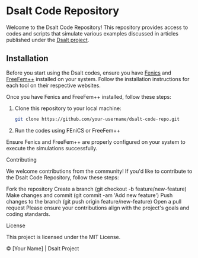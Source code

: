 # Dsalt Code Repository

Welcome to the Dsalt Code Repository! This repository provides access to codes and scripts that simulate various examples discussed in articles published under the [Dsalt project](https://dsalt.cl).

## Installation

Before you start using the Dsalt codes, ensure you have [Fenics](https://fenicsproject.org) and [FreeFem++](https://freefem.org) installed on your system. Follow the installation instructions for each tool on their respective websites.

Once you have Fenics and FreeFem++ installed, follow these steps:

1. Clone this repository to your local machine:

   ```bash
   git clone https://github.com/your-username/dsalt-code-repo.git

2. Run the codes using FEniCS or FreeFem++


Ensure Fenics and FreeFem++ are properly configured on your system to execute the simulations successfully.

Contributing

We welcome contributions from the community! If you'd like to contribute to the Dsalt Code Repository, follow these steps:

Fork the repository
Create a branch (git checkout -b feature/new-feature)
Make changes and commit (git commit -am 'Add new feature')
Push changes to the branch (git push origin feature/new-feature)
Open a pull request
Please ensure your contributions align with the project's goals and coding standards.

License

This project is licensed under the MIT License.

© [Your Name] | Dsalt Project
